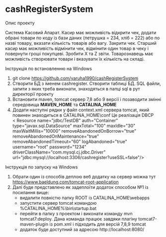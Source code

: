 # cashRegisterSystem

Опис проекту

Система Касовий Апарат. Касир має можливість відкрити чек, додати обрані товари по коду із бази даних
(петрушка = 234, хліб = 222) або по назві товару, вказати кількість товарів або вагу. Закрити чек.
Старший касир має можливість відмінити чек, відмінити один товар в чеку і повернути гроші покупцеві. Зробити X та Z звіти.
Товарознавець має можливість створювати товари і вказувати їх кількість на складі.

Інструкція по встановленню  на Windows
1) git clone https://github.com/yaruha1990/cashRegisterSystem
2) Створити БД з іменем cashregister. Створити таблиці БД. SQL файли, запити з яких треба виконати, знаходяться в папці sql в рут директорії проекту
3) Встановити maven, tomcat сервер 7,8 або 9 версії і позаводити змінні середовища **MAVEN_HOME** та **CATALINA_HOME**
4) Додати наступні рядки у файл context.xml сервера tomcat, який повинен знаходиться в CATALINA_HOME\conf
Це реалізація DBCP 	   
< Resource name="jdbc/TestDB" auth="Container" type="javax.sql.DataSource"
      maxTotal="100" maxIdle="30" maxWaitMillis="10000" removeAbandonedOnBorrow="true" 
      removeAbandonedOnMaintenance="true" removeAbandonedTimeout="60" logAbandoned="true"
      username="root" password="1234" driverClassName="com.mysql.cj.jdbc.Driver"
      url="jdbc:mysql://localhost:3306/cashregister?useSSL=false"/>
      
Інструкція по запуску на Windows
1) Обрати один із способів деплою веб додатку на сервер можна тут https://www.baeldung.com/tomcat-root-application
2) Далі буде представлено як задеплоїти додаток способом №1 із посилання вище:
    - видалити повністю папку ROOT із CATALINA_HOME\webapps
    - запустити сервер tomcat командою %CATALINA_HOME%\bin\startup.bat
    - перейти в папку з проектом і виконати команду mvn tomcat7:deploy. Дана команда працює завдяки плагіну tomcat7-maven-plugin із pom.xml і підходить для версій 7,8,9 tomcat
    - додаток буде доступний за адресою http://localhost:8080/